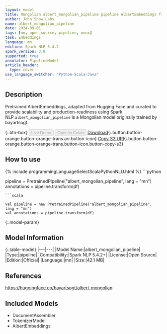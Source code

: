 ```yaml
---
layout: model
title: Mongolian albert_mongolian_pipeline pipeline AlbertEmbeddings from bayartsogt
author: John Snow Labs
name: albert_mongolian_pipeline
date: 2024-09-01
tags: [mn, open_source, pipeline, onnx]
task: Embeddings
language: mn
edition: Spark NLP 5.4.2
spark_version: 3.0
supported: true
annotator: PipelineModel
article_header:
  type: cover
use_language_switcher: "Python-Scala-Java"
---
```


## Description

Pretrained AlbertEmbeddings, adapted from Hugging Face and curated to provide scalability and production-readiness using Spark NLP.`albert_mongolian_pipeline` is a Mongolian model originally trained by bayartsogt.

{:.btn-box}
<button class="button button-orange" disabled>Live Demo</button>
<button class="button button-orange" disabled>Open in Colab</button>
[Download](https://s3.amazonaws.com/auxdata.johnsnowlabs.com/public/models/albert_mongolian_pipeline_mn_5.4.2_3.0_1725205678725.zip){:.button.button-orange.button-orange-trans.arr.button-icon}
[Copy S3 URI](s3://auxdata.johnsnowlabs.com/public/models/albert_mongolian_pipeline_mn_5.4.2_3.0_1725205678725.zip){:.button.button-orange.button-orange-trans.button-icon.button-copy-s3}

## How to use



<div class="tabs-box" markdown="1">
{% include programmingLanguageSelectScalaPythonNLU.html %}
```python

pipeline = PretrainedPipeline("albert_mongolian_pipeline", lang = "mn")
annotations =  pipeline.transform(df)   

```
```scala

val pipeline = new PretrainedPipeline("albert_mongolian_pipeline", lang = "mn")
val annotations = pipeline.transform(df)

```
</div>

{:.model-param}
## Model Information

{:.table-model}
|---|---|
|Model Name:|albert_mongolian_pipeline|
|Type:|pipeline|
|Compatibility:|Spark NLP 5.4.2+|
|License:|Open Source|
|Edition:|Official|
|Language:|mn|
|Size:|42.1 MB|

## References

https://huggingface.co/bayartsogt/albert-mongolian

## Included Models

- DocumentAssembler
- TokenizerModel
- AlbertEmbeddings